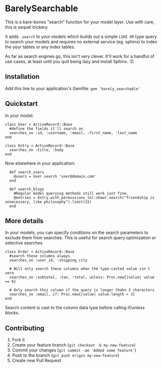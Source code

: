 # BarelySearchable

This is a bare-bones "search" function for your model layer.  Use with care, this is sequel trickery.

It adds `.search` to your models which builds out a simple `LIKE OR` type query to search your models and requires no external service (eg. sphinx) to index the your tables or any index tables.

As far as search engines go, this isn't very clever. It'll work for a handful of use cases, at least until you quit being lazy and install Sphinx.  :D

## Installation

Add this line to your application's Gemfile: `gem 'barely_searchable'`

## Quickstart

In your model:

```
class User < ActiveRecord::Base
  #define the fields it'll search on
  searches_on :id, :username, :email, :first_name, :last_name
end

class Entry < ActiveRecord::Base
  searches_on :title, :body
end
```

Now elsewhere in your application:

```
  def search_users
    @users = User.search 'user@domain.com'
  end
  
  def search_blogs
    #Regular model querying methods still work just fine.
    @entries = Entry.with_permissions_to(:show).search("friendship is unnecessary, like philosophy").limit(15)
  end
```

## More details

In your models, you can specify conditions on the search parameters to exclude them from searches.  This is useful for search query optimization or selective searches.

```
class Order < ActiveRecord::Base
  #search these columns always
  searches_on :user_id, :shipping_city

  # Will only search these columns when the type-casted value isn't zero
  searches_on :subtotal, :tax, :total, unless: Proc.new{|value| value == 0}

  # Only search this column if the query is longer thahn 3 characters
  searches_on :email, if: Proc.new{|value| value.length > 3}
end
```

Search content is cast to the column data type before calling if/unless blocks.

## Contributing

1. Fork it
2. Create your feature branch (`git checkout -b my-new-feature`)
3. Commit your changes (`git commit -am 'Added some feature'`)
4. Push to the branch (`git push origin my-new-feature`)
5. Create new Pull Request
